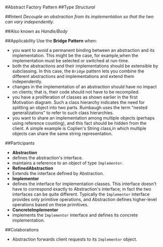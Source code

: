 #Abstract Factory Pattern
##Type
*Structural*

##Intent
*Decouple an abstraction from its implementation so that the two can vary independently.*

##Also known as
*Handle/Body*

##Applicability
Use the **Bridge Pattern** when:
- you want to avoid a permanent binding between an abstraction and its implementation. This might be the case, for example,when the implementation must be selected or switched at run-time.
- both the abstractions and their implementations should be extensible by subclassing. In this case, the `Bridge` pattern lets you combine the different abstractions and implementations and extend them independently.
- changes in the implementation of an abstraction should have no impact on clients; that is, their code should not have to be recompiled.
- you have a proliferation of classes as shown earlier in the first Motivation diagram. Such a class hierarchy indicates the need for splitting an object into two parts. Rumbaugh uses the term "nested generalizations" to refer to such class hierarchies.
- you want to share an implementation among multiple objects (perhaps using reference counting), and this fact should be hidden from the client. A simple example is Coplien's String class,in which multiple objects can share the same string representation.

##Participants
- **Abstraction**
 - defines the abstraction's interface.
 - maintains a reference to an object of type `Implementor`.
- **RefinedAbstraction**
 - Extends the interface defined by Abstraction.
- **Implementor**
 - defines the interface for implementation classes. This interface doesn't have to correspond exactly to Abstraction's interface; in fact the two interfaces can be quite different. Typically the `Implementor` interface provides only primitive operations, and Abstraction defines higher-level operations based on these primitives.
- **ConcreteImplementor**
 - implements the `Implementor` interface and defines its concrete implementation.
 
##Colaborations
 - Abstraction forwards client requests to its `Implementor` object.
